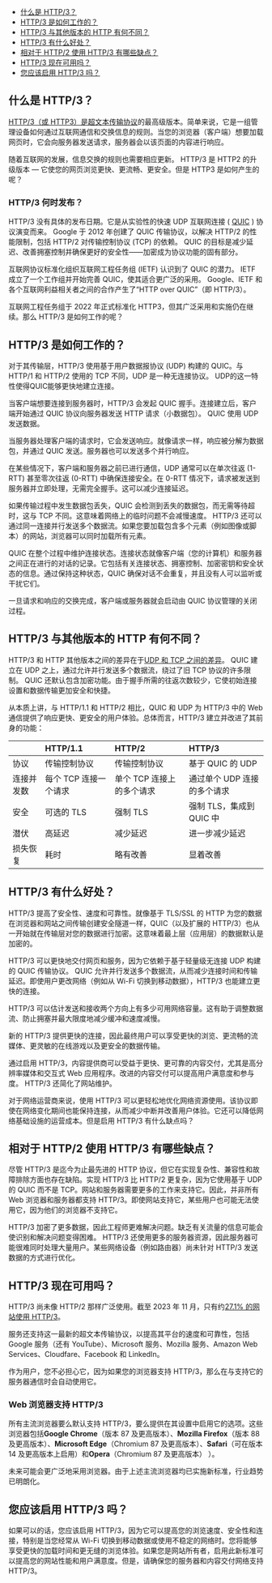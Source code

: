 - [什么是 HTTP/3？](https://nordvpn.com/zh/blog/what-is-http3/#what-is-http3)
- [HTTP/3 是如何工作的？](https://nordvpn.com/zh/blog/what-is-http3/#how-does-http3-work)
- [HTTP/3 与其他版本的 HTTP 有何不同？](https://nordvpn.com/zh/blog/what-is-http3/#how-is-http3-different-from-other-versions-of-http)
- [HTTP/3 有什么好处？](https://nordvpn.com/zh/blog/what-is-http3/#benefits-of-http3)
- [相对于 HTTP/2 使用 HTTP/3 有哪些缺点？](https://nordvpn.com/zh/blog/what-is-http3/#drawbacks-of-using-http3-over-http/2)
- [HTTP/3 现在可用吗？](https://nordvpn.com/zh/blog/what-is-http3/#is-http3-over-available-now)
- [您应该启用 HTTP/3 吗？](https://nordvpn.com/zh/blog/what-is-http3/#should-you-enable-http3)

## 什么是 HTTP/3？

[HTTP/3（或 HTTP3）是超文本传输协议](https://nordvpn.com/blog/what-is-http/)的最高级版本。简单来说，它是一组管理设备如何通过互联网通信和交换信息的规则。当您的浏览器（客户端）想要加载网页时，它会向服务器发送请求，服务器会以该页面的内容进行响应。

随着互联网的发展，信息交换的规则也需要相应更新。 HTTP/3 是 HTTP2 的升级版本 — 它使您的网页浏览更快、更流畅、更安全。但是 HTTP3 是如何产生的呢？

### HTTP/3 何时发布？

HTTP/3 没有具体的发布日期。它是从实验性的快速 UDP 互联网连接 ( [QUIC](https://nordvpn.com/blog/what-is-quic-protocol/) ) 协议演变而来。 Google 于 2012 年创建了 QUIC 传输协议，以解决 HTTP/2 的性能限制，包括 HTTP/2 对传输控制协议 (TCP) 的依赖。 QUIC 的目标是减少延迟、改善拥塞控制并确保更好的安全性——加密成为协议功能的固有部分。

互联网协议标准化组织互联网工程任务组 (IETF) 认识到了 QUIC 的潜力。 IETF 成立了一个工作组并开始完善 QUIC，使其适合更广泛的采用。 Google、IETF 和各个互联网利益相关者之间的合作产生了“HTTP over QUIC”（即 HTTP/3）。

互联网工程任务组于 2022 年正式标准化 HTTP3，但其广泛采用和实施仍在继续。那么 HTTP/3 是如何工作的呢？

## HTTP/3 是如何工作的？

对于其传输层，HTTP/3 使用基于用户数据报协议 (UDP) 构建的 QUIC。与 HTTP/1 和 HTTP/2 使用的 TCP 不同，UDP 是一种无连接协议。 UDP的这一特性使得QUIC能够更快地建立连接。

当客户端想要连接到服务器时，HTTP/3 会发起 QUIC 握手。连接建立后，客户端开始通过 QUIC 协议向服务器发送 HTTP 请求（小数据包）。 QUIC 使用 UDP 发送数据。

当服务器处理客户端的请求时，它会发送响应。就像请求一样，响应被分解为数据包，并通过 QUIC 发送。服务器也可以发送多个并行响应。

在某些情况下，客户端和服务器之前已进行通信，UDP 通常可以在单次往返 (1-RTT) 甚至零次往返 (0-RTT) 中确保连接安全。在 0-RTT 情况下，请求被发送到服务器并立即处理，无需完全握手。这可以减少连接延迟。

如果传输过程中发生数据包丢失，QUIC 会检测到丢失的数据包，而无需等待超时，这与 TCP 不同。这意味着网络上的临时问题不会减慢速度。 HTTP/3 还可以通过同一连接并行发送多个数据流。如果您要加载包含多个元素（例如图像或脚本）的网站，浏览器可以同时加载所有元素。

QUIC 在整个过程中维护连接状态。连接状态就像客户端（您的计算机）和服务器之间正在进行的对话的记录。它包括有关连接状态、拥塞控制、加密密钥和安全状态的信息。通过保持这种状态，QUIC 确保对话不会重复，并且没有人可以监听或干扰它们。

一旦请求和响应的交换完成，客户端或服务器就会启动由 QUIC 协议管理的关闭过程。

## HTTP/3 与其他版本的 HTTP 有何不同？

HTTP/3 和 HTTP 其他版本之间的差异在于[UDP 和 TCP 之间的差异](https://nordvpn.com/blog/tcp-or-udp-which-is-better/)。 QUIC 建立在 UDP 之上，通过允许并行发送多个数据流，绕过了旧 TCP 协议的许多限制。 QUIC 还默认包含加密功能。由于握手所需的往返次数较少，它使初始连接设置和数据传输更加安全和快捷。

从本质上讲，与 HTTP/1.1 和 HTTP/2 相比，QUIC 和 UDP 为 HTTP/3 中的 Web 通信提供了响应更快、更安全的用户体验。总体而言，HTTP/3 建立并改进了其前身的功能：

|            | HTTP/1.1              | HTTP/2                    | HTTP/3                      |
| :--------- | :-------------------- | :------------------------ | :-------------------------- |
| 协议       | 传输控制协议          | 传输控制协议              | 基于 QUIC 的 UDP            |
| 连接并发数 | 每个 TCP 连接一个请求 | 单个 TCP 连接上的多个请求 | 通过单个 UDP 连接的多个请求 |
| 安全       | 可选的 TLS            | 强制 TLS                  | 强制 TLS，集成到 QUIC 中    |
| 潜伏       | 高延迟                | 减少延迟                  | 进一步减少延迟              |
| 损失恢复   | 耗时                  | 略有改善                  | 显着改善                    |

## HTTP/3 有什么好处？

HTTP/3 提高了安全性、速度和可靠性。就像基于 TLS/SSL 的 HTTP 为您的数据在浏览器和网站之间传输创建安全隧道一样，QUIC（以及扩展的 HTTP/3）也从一开始就在传输层对您的数据进行加密。这意味着最上层（应用层）的数据默认是加密的。

HTTP/3 可以更快地交付网页和服务，因为它依赖于基于轻量级无连接 UDP 构建的 QUIC 传输协议。 QUIC 允许并行发送多个数据流，从而减少连接时间和传输延迟。即使用户更改网络（例如从 Wi-Fi 切换到移动数据），HTTP/3 也能建立更快的连接。

HTTP/3 可以估计发送和接收两个方向上有多少可用网络容量。这有助于调整数据流、防止拥塞并最大限度地减少缓冲和速度减慢。

新的 HTTP/3 提供更快的连接，因此最终用户可以享受更快的浏览、更流畅的流媒体、更灵敏的在线游戏以及更安全的数据传输。

通过启用 HTTP/3，内容提供商可以受益于更快、更可靠的内容交付，尤其是高分辨率媒体和交互式 Web 应用程序。改进的内容交付可以提高用户满意度和参与度。 HTTP/3 还简化了网站维护。

对于网络运营商来说，使用 HTTP/3 可以更轻松地优化网络资源使用。该协议即使在网络变化期间也能保持连接，从而减少中断并改善用户体验。它还可以降低网络基础设施的运营成本。但是启用 HTTP/3 有什么缺点吗？

## 相对于 HTTP/2 使用 HTTP/3 有哪些缺点？

尽管 HTTP/3 是迄今为止最先进的 HTTP 协议，但它在实现复杂性、兼容性和故障排除方面也存在缺陷。实现 HTTP/3 比 HTTP/2 更复杂，因为它使用基于 UDP 的 QUIC 而不是 TCP。网站和服务器需要更多的工作来支持它。因此，并非所有 Web 浏览器和服务器都支持 HTTP/3。即使网站支持它，某些用户也可能无法使用它，因为他们的浏览器不支持它。

HTTP/3 加密了更多数据，因此工程师更难解决问题。缺乏有关流量的信息可能会使识别和解决问题变得困难。 HTTP/3 还使用更多的服务器资源，因此服务器可能很难同时处理大量用户。某些网络设备（例如路由器）尚未针对 HTTP/3 发送数据的方式进行优化。

## HTTP/3 现在可用吗？

HTTP/3 尚未像 HTTP/2 那样广泛使用。截至 2023 年 11 月，只有约[27.1% 的网站使用 HTTP/3](https://w3techs.com/technologies/overview/site_element)。

服务还支持这一最新的超文本传输协议，以提高其平台的速度和可靠性，包括 Google 服务（还有 YouTube）、Microsoft 服务、Mozilla 服务、Amazon Web Services、Cloudfare、Facebook 和 LinkedIn。

作为用户，您不必担心它，因为如果您的浏览器支持 HTTP/3，那么在与支持它的服务器通信时会自动使用它。

### Web 浏览器支持 HTTP/3

所有主流浏览器要么默认支持 HTTP/3，要么提供在其设置中启用它的选项。这些浏览器包括**Google Chrome**（版本 87 及更高版本）、**Mozilla Firefox**（版本 88 及更高版本）、**Microsoft Edge**（Chromium 87 及更高版本）、**Safari**（可在版本 14 及更高版本上启用）和**Opera**（Chromium 87 及更高版本） ）。

未来可能会更广泛地采用浏览器。由于上述主流浏览器均已实施新标准，行业趋势已明朗化。

## 您应该启用 HTTP/3 吗？

如果可以的话，您应该启用 HTTP/3，因为它可以提高您的浏览速度、安全性和连接，特别是当您经常从 Wi-Fi 切换到移动数据或使用不稳定的网络时。您将能够享受更快的加载时间和更无缝的浏览体验。如果您是网站所有者，启用此新标准可以提高您的网站性能和用户满意度。但是，请确保您的服务器和内容交付网络支持 HTTP/3。